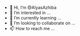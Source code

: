 - 👋 Hi, I’m @AlyasAzhiba
- 👀 I’m interested in ...
- 🌱 I’m currently learning ...
- 💞️ I’m looking to collaborate on ...
- 📫 How to reach me ...

<!---
AlyasAzhiba/AlyasAzhiba is a ✨ special ✨ repository because its `README.md` (this file) appears on your GitHub profile.
You can click the Preview link to take a look at your changes.
--->
